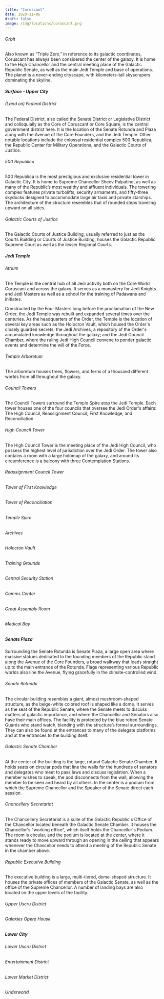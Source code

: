 ```yaml
---
title: "Coruscant"
date: 2020-11-06
draft: false
image: /img/locations/coruscant.png
---
```


###### Orbit
Also known as “Triple Zero,” in reference to its galactic coordinates, Coruscant has always been considered the center of the galaxy. It is home to the High Chancellor and the central meeting place of the Galactic Republic Senate, as well as the main Jedi Temple and base of operations. The planet is a never-ending cityscape, with kilometers-tall skyscrapers dominating the skyline.

##### Surface – Upper City
###### (Land on) Federal District
The Federal District, also called the Senate District or Legislative District and colloquially as the Core of Coruscant or Core Square, is the central government district here. It is the location of the Senate Rotunda and Plaza along with the Avenue of the Core Founders, and the Jedi Temple. Other notable locations include the colossal residential complex 500 Republica, the Republic Center for Military Operations, and the Galactic Courts of Justice.

###### 500 Republica
500 Republica is the most prestigious and exclusive residential tower in Galactic City. It is home to Supreme Chancellor Sheev Palpatine, as well as many of the Republic’s most wealthy and affluent individuals. The towering complex features private turbolifts, security armaments, and fifty-three skydocks designed to accommodate large air taxis and private starships. The architecture of the structure resembles that of rounded steps traveling upward on all sides.

###### Galactic Courts of Justice
The Galactic Courts of Justice Building, usually referred to just as the Courts Building or Courts of Justice Building, houses the Galactic Republic Supreme Court as well as the lesser Regional Courts.


##### Jedi Temple
###### Atrium
The Temple is the central hub of all Jedi activity both on the Core World Coruscant and across the galaxy. It serves as a monastery for Jedi Knights and Jedi Masters as well as a school for the training of Padawans and initiates.

Constructed by the Four Masters long before the proclamation of the New Order, the Jedi Temple was rebuilt and expanded several times over the centuries. As the headquarters of the Order, the Temple is the location of several key areas such as the Holocron Vault, which housed the Order's closely guarded secrets; the Jedi Archives, a repository of the Order's accumulated knowledge throughout the galaxy; and the Jedi Council Chamber, where the ruling Jedi High Council convene to ponder galactic events and determine the will of the Force. 

###### Temple Arboretum
The arboretum houses trees, flowers, and ferns of a thousand different worlds from all throughout the galaxy.

###### Council Towers
The Council Towers surround the Temple Spire atop the Jedi Temple. Each tower houses one of the four councils that oversee the Jedi Order's affairs: The High Council, Reassignment Council, First Knowledge, and Reconciliation.

###### High Council Tower
The High Council Tower is the meeting place of the Jedi High Council, who possess the highest level of jurisdiction over the Jedi Order. The tower also contains a room with a large holomap of the galaxy, and around its circumference is a balcony with three Contemplation Stations.

###### Reassignment Council Tower
###### Tower of First Knowledge
###### Tower of Reconciliation
###### Temple Spire
###### Archives
###### Holocron Vault
###### Training Grounds
###### Central Security Station
###### Comms Center
###### Great Assembly Room
###### Medical Bay

##### Senate Plaza
Surrounding the Senate Rotunda is Senate Plaza, a large open area where massive statues dedicated to the founding members of the Republic stand along the Avenue of the Core Founders, a broad walkway that leads straight up to the main entrance of the Rotunda. Flags representing various Republic worlds also line the Avenue, flying gracefully in the climate-controlled wind.

###### Senate Rotunda
The circular building resembles a giant, almost mushroom-shaped structure, as the beige-white colored roof is shaped like a dome. It serves as the seat of the Republic Senate, where the Senate meets to discuss matters of galactic importance, and where the Chancellor and Senators also have their main offices. The facility is protected by the blue robed Senate Guards who stand watch, blending with the structure’s formal surroundings. They can also be found at the entrances to many of the delegate platforms and at the entrances to the building itself.

###### Galactic Senate Chamber
At the center of the building is the large, rotund Galactic Senate Chamber. It holds seats on circular pods that line the walls for the hundreds of senators and delegates who meet to pass laws and discuss legislation. When a member wishes to speak, the pod disconnects from the wall, allowing the member to be seen and heard by all others. In the center is a podium from which the Supreme Chancellor and the Speaker of the Senate direct each session.

###### Chancellery Secretariat
The Chancellery Secretariat is a suite of the Galactic Republic's Office of the Chancellor located beneath the Galactic Senate Chamber. It houses the Chancellor's "working office", which itself holds the Chancellor's Podium. The room is circular, and the podium is located at the center, where it stands ready to move upward through an opening in the ceiling that appears whenever the Chancellor needs to attend a meeting of the Republic Senate in the chamber above.

###### Republic Executive Building
The executive building is a large, multi-tiered, dome-shaped structure. It houses the private offices of members of the Galactic Senate, as well as the office of the Supreme Chancellor. A number of landing bays are also located on the upper levels of the facility.

###### Upper Uscru District
###### Galaxies Opera House
##### Lower City
###### Lower Uscru District
###### Entertainment District
###### Lower Market District
###### Underworld
